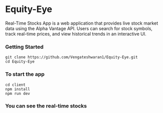 # Equity-Eye
Real-Time Stocks App is a web application that provides live stock market data using the Alpha Vantage API. Users can search for stock symbols, track real-time prices, and view historical trends in an interactive UI.

### Getting Started
```
git clone https://github.com/Vengateshwaran1/Equity-Eye.git
cd Equity-Eye
```

### To start the app

```
cd client
npm install
npm run dev
```


### You can see the real-time stocks
